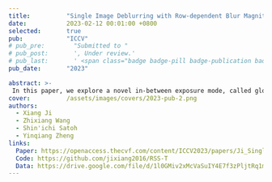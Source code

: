 ```yaml
---
title:          "Single Image Deblurring with Row-dependent Blur Magnitude"
date:           2023-02-12 00:01:00 +0800
selected:       true
pub:            "ICCV"
# pub_pre:        "Submitted to "
# pub_post:       ', Under review.'
# pub_last:       ' <span class="badge badge-pill badge-publication badge-success">Oral</span>'
pub_date:       "2023"

abstract: >-
 In this paper, we explore a novel in-between exposure mode, called global reset release (GRR) shutter, and propose a residual spatially-compensated and spectrally-enhanced Transformer (RSS-T) block for row-dependent deblurring of a single GRR image.
cover:          /assets/images/covers/2023-pub-2.png
authors:
  - Xiang Ji
  - Zhixiang Wang
  - Shin'ichi Satoh
  - Yinqiang Zheng
links:
  Paper: https://openaccess.thecvf.com/content/ICCV2023/papers/Ji_Single_Image_Deblurring_with_Row-dependent_Blur_Magnitude_ICCV_2023_paper.pdf
  Code: https://github.com/jixiang2016/RSS-T
  Data: https://drive.google.com/file/d/1l0GMiv2xMcVaSuIY4E7f3zPljtRq1mju/view
---
```


<!--
---
title:          "Convallis a cras semper auctor neque vitae rutrum quisque non tellus orci ac"
date:           2024-05-12 00:01:00 +0800
selected:       true
pub:            "International Conference on Machine Learning (ICML)"
# pub_pre:        "Submitted to "
# pub_post:       ', Under review.'
pub_last:       ' <span class="badge badge-pill badge-publication badge-success">Spotlight</span>'
pub_date:       "2024"

abstract: >-
  Photo by Pineapple Supply Co. on Unsplash. Please put a tldr (too-long-didnt-read, 1~2 sentences) of your publication here. It is not recommended to put the actual abstract here because it is usually too long to fit in. $\LaTeX$ is supported. $a=b+c$.
cover:          /assets/images/covers/cover3.jpg
authors:
  - Your Name*
  - James Wang*
  - Some Other Name
  - John Doe#
links:
  Code: https://github.com/luost26/academic-homepage
  Unsplash: https://unsplash.com/photos/sliced-in-half-pineapple--_PLJZmHZzk
---
-->